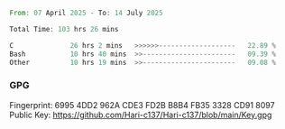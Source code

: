 <!--START_SECTION:waka-->

```rust
From: 07 April 2025 - To: 14 July 2025

Total Time: 103 hrs 26 mins

C              26 hrs 2 mins   >>>>>>-------------------   22.89 %
Bash           10 hrs 40 mins  >>-----------------------   09.39 %
Other          10 hrs 19 mins  >>-----------------------   09.08 %
```

<!--END_SECTION:waka-->

### GPG <br />
Fingerprint:     6995 4DD2 962A CDE3 FD2B B8B4 FB35 3328 CD91 8097 <br />
Public Key:      https://github.com/Hari-c137/Hari-c137/blob/main/Key.gpg
